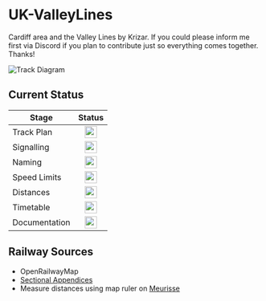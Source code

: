 # UK-ValleyLines 
Cardiff area and the Valley Lines by Krizar. If you could please inform me first via Discord if you plan to contribute just so everything comes together. Thanks!

![Track Diagram](https://raw.githubusercontent.com/Railway-Op-Sim/UK-ValleyLines/master/Images/ValleyLines.bmp)

## Current Status

| Stage         | Status        |
| ------------- |:-------------:|
| Track Plan     | <img src="https://image.flaticon.com/icons/svg/1632/1632596.svg" height="24"> |
| Signalling      | <img src="https://image.flaticon.com/icons/svg/1828/1828833.svg" height="24">      |
| Naming | <img src="https://image.flaticon.com/icons/svg/1632/1632596.svg" height="24">      |
| Speed Limits | <img src="https://image.flaticon.com/icons/svg/390/390914.svg" height="24"> |
| Distances | <img src="https://image.flaticon.com/icons/svg/390/390914.svg" height="24"> |
| Timetable | <img src="https://image.flaticon.com/icons/svg/390/390914.svg" height="24"> |
| Documentation | <img src="https://image.flaticon.com/icons/svg/390/390914.svg" height="24"> |
## Railway Sources

* OpenRailwayMap
* [Sectional Appendices](https://www.networkrail.co.uk/industry-and-commercial/information-for-operators/national-electronic-sectional-appendix/)
* Measure distances using map ruler on [Meurisse](https://map.meurisse.org/)
